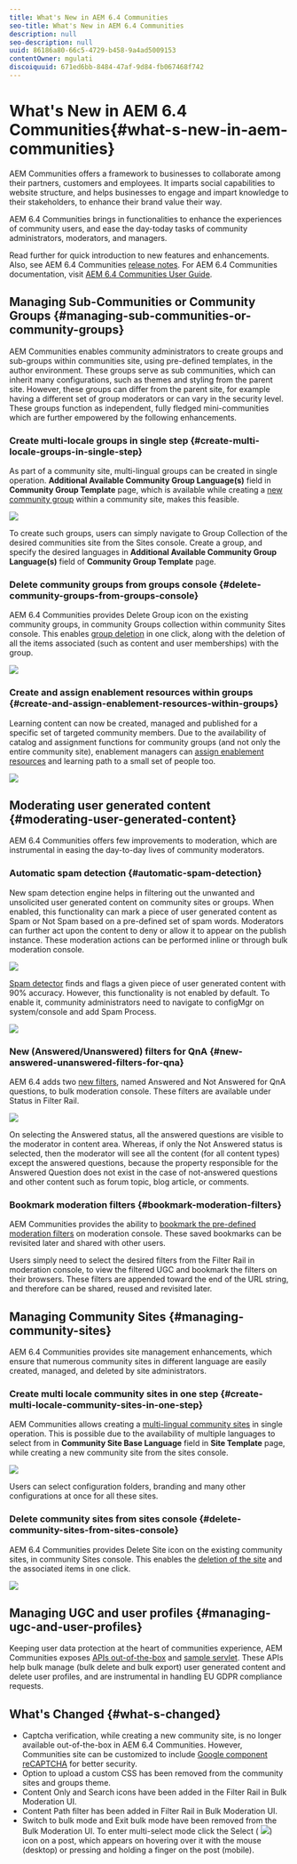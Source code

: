 ```yaml
---
title: What's New in AEM 6.4 Communities
seo-title: What's New in AEM 6.4 Communities
description: null
seo-description: null
uuid: 86186a80-66c5-4729-b458-9a4ad5009153
contentOwner: mgulati
discoiquuid: 671ed6bb-8484-47af-9d84-fb067468f742
---
```


# What's New in AEM 6.4 Communities{#what-s-new-in-aem-communities}

AEM Communities offers a framework to businesses to collaborate among their partners, customers and employees. It imparts social capabilities to website structure, and helps businesses to engage and impart knowledge to their stakeholders, to enhance their brand value their way.

AEM 6.4 Communities brings in functionalities to enhance the experiences of community users, and ease the day-today tasks of community administrators, moderators, and managers.

Read further for quick introduction to new features and enhancements. Also, see AEM 6.4 Communities [release notes](../../release-notes/communities-release-notes.md). For AEM 6.4 Communities documentation, visit [AEM 6.4 Communities User Guide](https://helpx.adobe.com/experience-manager/6-4/communities/user-guide.html).

## Managing Sub-Communities or Community Groups {#managing-sub-communities-or-community-groups}

AEM Communities enables community administrators to create groups and sub-groups within communities site, using pre-defined templates, in the author environment. These groups serve as sub communities, which can inherit many configurations, such as themes and styling from the parent site. However, these groups can differ from the parent site, for example having a different set of group moderators or can vary in the security level. These groups function as independent, fully fledged mini-communities which are further empowered by the following enhancements.

### Create multi-locale groups in single step {#create-multi-locale-groups-in-single-step}

As part of a community site, multi-lingual groups can be created in single operation. **Additional Available Community Group Language(s)** field in **Community Group Template** page, which is available while creating a [new community group](../../communities/using/groups.md#main-pars-title-262161330) within a community site, makes this feasible.

![](assets/multilingualgroup-1.png)

To create such groups, users can simply navigate to Group Collection of the desired communities site from the Sites console. Create a group, and specify the desired languages in **Additional Available Community Group Language(s)** field of **Community Group Template** page.

### Delete community groups from groups console {#delete-community-groups-from-groups-console}

AEM 6.4 Communities provides Delete Group icon on the existing community groups, in community Groups collection within community Sites console. This enables [group deletion](../../communities/using/groups.md#main-pars-header-591c) in one click, along with the deletion of all the items associated (such as content and user memberships) with the group.

![](assets/deletegrp.png)

### Create and assign enablement resources within groups {#create-and-assign-enablement-resources-within-groups}

Learning content can now be created, managed and published for a specific set of targeted community members. Due to the availability of catalog and assignment functions for community groups (and not only the entire community site), enablement managers can [assign enablement resources](../../communities/using/resource.md) and learning path to a small set of people too.

![](assets/assignmentcatalog.png)

## Moderating user generated content {#moderating-user-generated-content}

AEM 6.4 Communities offers few improvements to moderation, which are instrumental in easing the day-to-day lives of community moderators.

### Automatic spam detection  {#automatic-spam-detection}

New spam detection engine helps in filtering out the unwanted and unsolicited user generated content on community sites or groups. When enabled, this functionality can mark a piece of user generated content as Spam or Not Spam based on a pre-defined set of spam words. Moderators can further act upon the content to deny or allow it to appear on the publish instance. These moderation actions can be performed inline or through bulk moderation console.

![](assets/spamdetection-1.png)

[Spam detector](../../communities/using/moderate-ugc.md#main-pars-header) finds and flags a given piece of user generated content with 90% accuracy. However, this functionality is not enabled by default. To enable it, community administrators need to navigate to configMgr on system/console and add Spam Process.

![](assets/spamprocess-1.png)

### New (Answered/Unanswered) filters for QnA {#new-answered-unanswered-filters-for-qna}

AEM 6.4 adds two [new filters](../../communities/using/moderation.md#main-pars-image-1686651047), named Answered and Not Answered for QnA questions, to bulk moderation console. These filters are available under Status in Filter Rail.

![](assets/statuses.png)

On selecting the Answered status, all the answered questions are visible to the moderator in content area. Whereas, if only the Not Answered status is selected, then the moderator will see all the content (for all content types) except the answered questions, because the property responsible for the Answered Question does not exist in the case of not-answered questions and other content such as forum topic, blog article, or comments.

### Bookmark moderation filters {#bookmark-moderation-filters}

AEM Communities provides the ability to [bookmark the pre-defined moderation filters](../../communities/using/moderation.md#main-pars-title-2) on moderation console. These saved bookmarks can be revisited later and shared with other users.

Users simply need to select the desired filters from the Filter Rail in moderation console, to view the filtered UGC and bookmark the filters on their browsers. These filters are appended toward the end of the URL string, and therefore can be shared, reused and revisited later.

##  Managing Community Sites {#managing-community-sites}

AEM 6.4 Communities provides site management enhancements, which ensure that numerous community sites in different language are easily created, managed, and deleted by site administrators.

### Create multi locale community sites in one step {#create-multi-locale-community-sites-in-one-step}

AEM Communities allows creating a [multi-lingual community sites](../../communities/using/create-site.md#main-pars-image-370942726) in single operation. This is possible due to the availability of multiple languages to select from in **Community Site Base Language** field in **Site Template** page, while creating a new community site from the sites console.

![](assets/multilocalesite.png)

Users can select configuration folders, branding and many other configurations at once for all these sites.

### Delete community sites from sites console {#delete-community-sites-from-sites-console}

AEM 6.4 Communities provides Delete Site icon on the existing community sites, in community Sites console. This enables the [deletion of the site](../../communities/using/create-site.md#main-pars-image-871f) and the associated items in one click.

![](assets/siteactions.png)

## Managing UGC and user profiles {#managing-ugc-and-user-profiles}

Keeping user data protection at the heart of communities experience, AEM Communities exposes [APIs out-of-the-box](../../communities/using/user-ugc-management-service.md) and [sample servlet](https://github.com/Adobe-Marketing-Cloud/aem-communities-ugc-migration/tree/master/bundles/communities-ugc-management-servlet). These APIs help bulk manage (bulk delete and bulk export) user generated content and delete user profiles, and are instrumental in handling EU GDPR compliance requests.

## What's Changed {#what-s-changed}

* Captcha verification, while creating a new community site, is no longer available out-of-the-box in AEM 6.4 Communities. However, Communities site can be customized to include [Google component reCAPTCHA](/content/help/en/experience-manager/using/aem_recaptcha) for better security.
* Option to upload a custom CSS has been removed from the community sites and groups theme.
* Content Only and Search icons have been added in the Filter Rail in Bulk Moderation UI.
* Content Path filter has been added in Filter Rail in Bulk Moderation UI.  
* Switch to bulk mode and Exit bulk mode have been removed from the Bulk Moderation UI. To enter multi-select mode click the Select ( ![](assets/selecticon.png)) icon on a post, which appears on hovering over it with the mouse (desktop) or pressing and holding a finger on the post (mobile).

